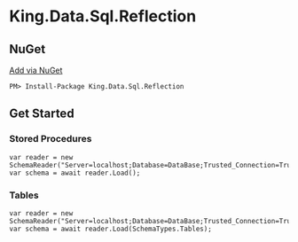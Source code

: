 King.Data.Sql.Reflection
===========

## NuGet
[Add via NuGet](https://www.nuget.org/packages/King.Data.Sql.Reflection)
```
PM> Install-Package King.Data.Sql.Reflection
```

## Get Started
### Stored Procedures
```
var reader = new SchemaReader("Server=localhost;Database=DataBase;Trusted_Connection=True;");
var schema = await reader.Load();
```
### Tables
```
var reader = new SchemaReader("Server=localhost;Database=DataBase;Trusted_Connection=True;");
var schema = await reader.Load(SchemaTypes.Tables);
```
